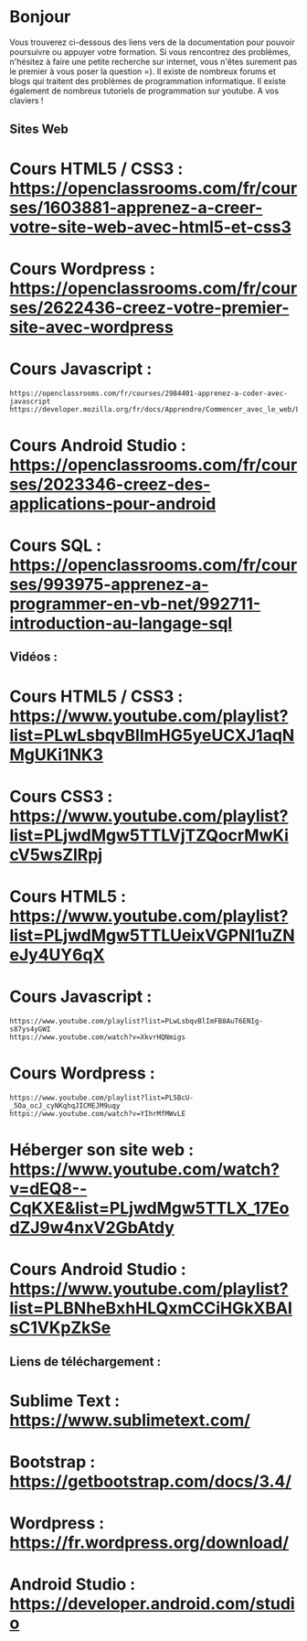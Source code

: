# Bonjour

Vous trouverez ci-dessous des liens vers de la documentation pour pouvoir poursuivre ou appuyer votre formation.
Si vous rencontrez des problèmes, n'hésitez à faire une petite recherche sur internet, vous n'êtes surement pas le premier à vous poser la question =). Il existe de nombreux forums et blogs qui traitent des problèmes de programmation informatique. Il existe également de nombreux tutoriels de programmation sur youtube. A vos claviers !



## Sites Web

# Cours HTML5 / CSS3 : https://openclassrooms.com/fr/courses/1603881-apprenez-a-creer-votre-site-web-avec-html5-et-css3

# Cours Wordpress : https://openclassrooms.com/fr/courses/2622436-creez-votre-premier-site-avec-wordpress

# Cours Javascript :
    https://openclassrooms.com/fr/courses/2984401-apprenez-a-coder-avec-javascript
    https://developer.mozilla.org/fr/docs/Apprendre/Commencer_avec_le_web/Les_bases_JavaScript

# Cours Android Studio : https://openclassrooms.com/fr/courses/2023346-creez-des-applications-pour-android

# Cours SQL : https://openclassrooms.com/fr/courses/993975-apprenez-a-programmer-en-vb-net/992711-introduction-au-langage-sql




## Vidéos :

# Cours HTML5 / CSS3 : https://www.youtube.com/playlist?list=PLwLsbqvBlImHG5yeUCXJ1aqNMgUKi1NK3

# Cours CSS3 : https://www.youtube.com/playlist?list=PLjwdMgw5TTLVjTZQocrMwKicV5wsZlRpj

# Cours HTML5 : https://www.youtube.com/playlist?list=PLjwdMgw5TTLUeixVGPNl1uZNeJy4UY6qX

# Cours Javascript :
    https://www.youtube.com/playlist?list=PLwLsbqvBlImFB8AuT6ENIg-s87ys4yGWI
    https://www.youtube.com/watch?v=XkvrHQNmigs

# Cours Wordpress :
    https://www.youtube.com/playlist?list=PL5BcU-_5Oa_ocJ_cyNKqhqJICMEJM9uqy
    https://www.youtube.com/watch?v=YIhrMfMWvLE

# Héberger son site web : https://www.youtube.com/watch?v=dEQ8--CqKXE&list=PLjwdMgw5TTLX_17EodZJ9w4nxV2GbAtdy

# Cours Android Studio : https://www.youtube.com/playlist?list=PLBNheBxhHLQxmCCiHGkXBAIsC1VKpZkSe




## Liens de téléchargement :

# Sublime Text : https://www.sublimetext.com/
# Bootstrap : https://getbootstrap.com/docs/3.4/
# Wordpress : https://fr.wordpress.org/download/
# Android Studio : https://developer.android.com/studio
